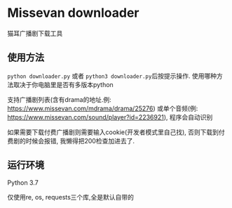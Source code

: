 # Missevan downloader

猫耳广播剧下载工具

## 使用方法

`python downloader.py` 或者 `python3 downloader.py`后按提示操作. 使用哪种方法取决于你电脑里是否有多版本python

支持广播剧列表(含有drama的地址.例: https://www.missevan.com/mdrama/drama/25276) 或单个音频(例: https://www.missevan.com/sound/player?id=2236921), 程序会自动识别

如果需要下载付费广播剧则需要输入cookie(开发者模式里自己找), 否则下载到付费剧的时候会报错, 我懒得把200检查加进去了.

## 运行环境

Python 3.7

仅使用re, os, requests三个库,全是默认自带的
